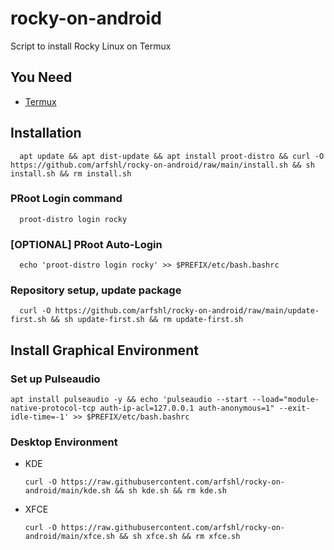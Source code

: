 # rocky-on-android
Script to install Rocky Linux on Termux
## You Need
- [Termux](https://f-droid.org/packages/com.termux)
## Installation

      apt update && apt dist-update && apt install proot-distro && curl -O https://github.com/arfshl/rocky-on-android/raw/main/install.sh && sh install.sh && rm install.sh

### PRoot Login command

      proot-distro login rocky

### [OPTIONAL] PRoot Auto-Login

      echo 'proot-distro login rocky' >> $PREFIX/etc/bash.bashrc

### Repository setup, update package

      curl -O https://github.com/arfshl/rocky-on-android/raw/main/update-first.sh && sh update-first.sh && rm update-first.sh

## Install Graphical Environment
### Set up Pulseaudio

    apt install pulseaudio -y && echo 'pulseaudio --start --load="module-native-protocol-tcp auth-ip-acl=127.0.0.1 auth-anonymous=1" --exit-idle-time=-1' >> $PREFIX/etc/bash.bashrc

### Desktop Environment
- KDE 

      curl -O https://raw.githubusercontent.com/arfshl/rocky-on-android/main/kde.sh && sh kde.sh && rm kde.sh

- XFCE

      curl -O https://raw.githubusercontent.com/arfshl/rocky-on-android/main/xfce.sh && sh xfce.sh && rm xfce.sh
